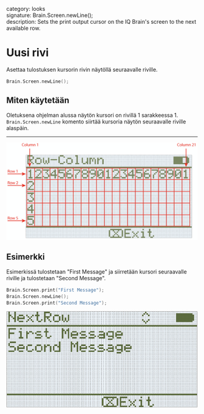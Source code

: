 category: looks  
signature: Brain.Screen.newLine();  
description: Sets the print output cursor on the IQ Brain's screen to the next available row.  

# Uusi rivi

Asettaa tulostuksen kursorin rivin näytöllä seuraavalle riville.

```cpp
Brain.Screen.newLine();
```

## Miten käytetään

Oletuksena ohjelman alussa näytön kursori on rivillä 1 sarakkeessa 1. `Brain.Screen.newLine` komento siirtää kursoria näytön seuraavalle riville alaspäin.

---

![row_column_index](row_column_index.png)  

## Esimerkki

Esimerkissä tulostetaan "First Message" ja siirretään kursori seuraavalle riville ja tulostetaan  "Second Message".

```cpp
Brain.Screen.print("First Message");
Brain.Screen.newLine();
Brain.Screen.print("Second Message");
```

![set_cursor_welcome](set_cursor_welcome.png)

<advanced>
</advanced>